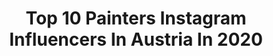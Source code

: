 ---
title: Top 10 Painters Instagram Influencers In Austria In 2020
description: >-
  Find top painters Instagram influencers in Austria in 2020. Most popular hashtags: #austria #art #artwork #contemporaryart.
platform: Instagram
hits: 28
text_top: Analyze the top-rated Instagram accounts on inBeat.
text_bottom: Our database aggregates 28 Instagram influencers like this in Austria for you to connect with.
profiles:
  - username: "julesboho.tattoo"
    fullname: >-
      Jules Boho
    bio: >-
      tattoo artist • illustrator • painter • globetrotter • co-owner of Linzer Tattooatelier • based in Linz, AT 🇦🇹🌎 ☀️🤙🏼
    location: "Austria"
    followers: 49776
    engagement: 152
    commentsToLikes: 0.014036
    id: ck0u83d8h6g4a0i196353gfnx
    verified: false
    hashtags: "#avantgardetattoo, #naturetattoo, #contemporarytattooing, #art"
  - username: "reem_majed55"
    fullname: >-
      Reem Majed ريـم
    bio: >-
      أكادُ أستفرغ قلبيـ 🤍 💍 Personal Trainer | Painter
    location: "Austria"
    followers: 3543
    engagement: 968
    commentsToLikes: 0.039678
    id: ck8t0zjaatwtr0j78psklk4mw
    verified: false
    hashtags: "#lifestyle, #girls, #travel, #makeup"
  - username: "kateprinzesska"
    fullname: >-
      Kate Prinzesska
    bio: >-
      @automotive.girls ❤️ girl behind the gun 🎨 #coatingtechnician 😍 #carpainterchallenge 🚕 passat 32b 🚗 3 cats🐈🐈🐈 1 dog🐶 zoo keeper 🐎🐐
    location: "Austria"
    followers: 6094
    engagement: 646
    commentsToLikes: 0.035097
    id: ckap9qsoeta080i78ahtocn0z
    verified: false
    hashtags: "#coatingtechnican, #paintjob, #automotivegirls, #refinishkulture"
  - username: "carola_deutsch"
    fullname: >-
      Carola Deutsch
    bio: >-
      ART I TATTOO I DESIGN Co-owner of @decasa_creative_studio Check out our website for an overview of my work
    location: "Austria"
    followers: 15103
    engagement: 202
    commentsToLikes: 0.036901
    id: ck55ocpah83uc0i1114gyr3x7
    verified: false
    hashtags: "#streetart, #artlovers, #graphicart, #austrianartist"
  - username: "rucksi"
    fullname: >-
      Christian Ruckerbauer
    bio: >-
      "Surrender to that which is without words. Art can point to that space beyond thoughts and feelings" CR artist and curator art dealers: @ellegro.art
    location: "Austria"
    followers: 50502
    engagement: 170
    commentsToLikes: 0.019371
    id: ckaoxgaffd4az0i783414q6yh
    verified: false
    hashtags: "#blue, #waveart, #igersvienna, #surfart"
  - username: "aesthetical_symphonies"
    fullname: >-
      AESTHETICAL SYMPHONIES
    bio: >-
      Dedicated to the Celebration of Europe's Otherworldly Artistic and Architectural Magnificence and Majesty as seen through my photography. 🎼 Vienna
    location: "Austria"
    followers: 18235
    engagement: 401
    commentsToLikes: 0.007851
    id: ck14j2fuiiaic0i19ssz3xr2l
    verified: false
    hashtags: "#classicism, #marble, #gothicarchitecture, #louvremuseum"
  - username: "maddaliving"
    fullname: >-
      MaddaLiving
    bio: >-
      Blog: #living 🌸 #diy 🌸 #cook it yourself ➡️ für kleine Wohnungen 📍 Wien Pinterest: MaddaLiving Blog-Beitrag zu Schnittblumen:
    location: "Austria"
    followers: 10203
    engagement: 697
    commentsToLikes: 0.058796
    id: ck13bpaeawii60i19mzlxhune
    verified: false
    hashtags: "#backenistliebe, #blumen, #happyme, #backenmachtspass"
  - username: "1000thingsinvienna"
    fullname: >-
      1000things to do in Vienna
    bio: >-
      ✏️ Das 1000things-Team bloggt für euch aus VIE 📱 www.1000things.at 📍 www.pinterest.at/1000thingsat/ #1000thingsinvienna ❤️ Hier der aktuellste Link:
    location: "Austria"
    followers: 111881
    engagement: 206
    commentsToLikes: 0.070861
    id: ck137qmmucvz90i198yxit2fk
    verified: false
    hashtags: "#1000things, #viennanow, #visitaustria, #feelaustria"
  - username: "brenneisen"
    fullname: >-
      Malte Brenneisen
    bio: >-
      🎯: T2 Westy, English Pointer, Garden State 🖇️: @indiemags, @gentlerainmag, @oberhafen ⚡: #iaminmykotten #mückethepointer #gardenstate
    location: "Austria"
    followers: 5095
    engagement: 630
    commentsToLikes: 0.022402
    id: ck14ickjoeqqm0i1924ebpzg4
    verified: false
    hashtags: "#iaminmykotten, #gardenstate, #stayathome, #highuptransporters"
  - username: "1000thingsinaustria"
    fullname: >-
      1000things to do in Austria
    bio: >-
      ✏️ Das 1000things-Team bloggt für euch aus AUT 📱 www.1000things.at 📍 www.pinterest.at/1000thingsat/ #1000thingsinaustria ❤ Hier der Link zum Artikel:
    location: "Austria"
    followers: 78947
    engagement: 255
    commentsToLikes: 0.015579
    id: ck0twulnqgt3i0i19mf9ulc0b
    verified: false
    hashtags: "#uppermoments, #wirsehenunsdrau, #igersaustria, #austriatoday"
---